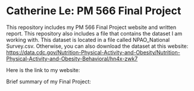 # Catherine Le: PM 566 Final Project

This repository includes my PM 566 Final Project website and written report. This repository also includes a file that contains the dataset I am working with. This dataset is located in a file called NPAO_National Survey.csv. Otherwise, you can also download the dataset at this website: https://data.cdc.gov/Nutrition-Physical-Activity-and-Obesity/Nutrition-Physical-Activity-and-Obesity-Behavioral/hn4x-zwk7

Here is the link to my website: 

Brief summary of my Final Project: 


```
 
